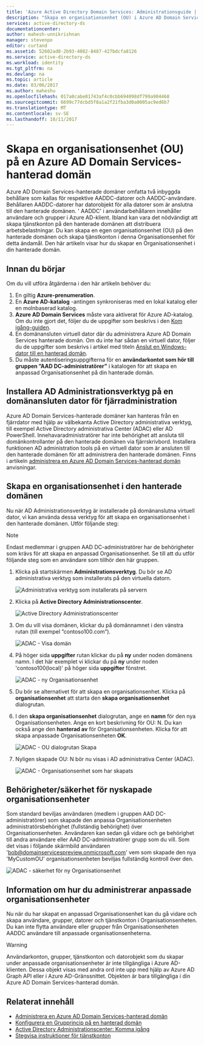 ```yaml
---
title: 'Azure Active Directory Domain Services: Administrationsguide | Microsoft Docs'
description: "Skapa en organisationsenhet (OU) i Azure AD Domain Services hanterade domäner"
services: active-directory-ds
documentationcenter: 
author: mahesh-unnikrishnan
manager: stevenpo
editor: curtand
ms.assetid: 52602ad8-2b93-4082-8487-427bdcfa8126
ms.service: active-directory-ds
ms.workload: identity
ms.tgt_pltfrm: na
ms.devlang: na
ms.topic: article
ms.date: 03/06/2017
ms.author: maheshu
ms.openlocfilehash: 017a8cabe81743af4c0cbb694098df799a904468
ms.sourcegitcommit: 6699c77dcbd5f8a1a2f21fba3d0a0005ac9ed6b7
ms.translationtype: MT
ms.contentlocale: sv-SE
ms.lasthandoff: 10/11/2017
---
```

# <a name="create-an-organizational-unit-ou-on-an-azure-ad-domain-services-managed-domain"></a>Skapa en organisationsenhet (OU) på en Azure AD Domain Services-hanterad domän
Azure AD Domain Services-hanterade domäner omfatta två inbyggda behållare som kallas för respektive AADDC-datorer och AADDC-användare. Behållaren AADDC-datorer har datorobjekt för alla datorer som är anslutna till den hanterade domänen. ' AADDC' i användarbehållaren innehåller användare och grupper i Azure AD-klient. Ibland kan vara det nödvändigt att skapa tjänstkonton på den hanterade domänen att distribuera arbetsbelastningar. Du kan skapa en egen organisationsenhet (OU) på den hanterade domänen och skapa tjänstkonton i denna Organisationsenhet för detta ändamål. Den här artikeln visar hur du skapar en Organisationsenhet i din hanterade domän.

## <a name="before-you-begin"></a>Innan du börjar
Om du vill utföra åtgärderna i den här artikeln behöver du:

1. En giltig **Azure-prenumeration**.
2. En **Azure AD-katalog** -antingen synkroniseras med en lokal katalog eller en molnbaserad katalog.
3. **Azure AD Domain Services** måste vara aktiverat för Azure AD-katalog. Om du inte gjort det, följer du de uppgifter som beskrivs i den [Kom igång-guiden](active-directory-ds-getting-started.md).
4. En domänansluten virtuell dator där du administrera Azure AD Domain Services hanterade domän. Om du inte har sådan en virtuell dator, följer du de uppgifter som beskrivs i artikel med titeln [Anslut en Windows-dator till en hanterad domän](active-directory-ds-admin-guide-join-windows-vm.md).
5. Du måste autentiseringsuppgifterna för en **användarkontot som hör till gruppen ”AAD DC-administratörer”** i katalogen för att skapa en anpassad Organisationsenhet på din hanterade domän.

## <a name="install-ad-administration-tools-on-a-domain-joined-virtual-machine-for-remote-administration"></a>Installera AD Administrationsverktyg på en domänansluten dator för fjärradministration
Azure AD Domain Services-hanterade domäner kan hanteras från en fjärrdator med hjälp av välbekanta Active Directory administrativa verktyg, till exempel Active Directory administrativa Center (ADAC) eller AD PowerShell. Innehavaradministratörer har inte behörighet att ansluta till domänkontrollanter på den hanterade domänen via fjärrskrivbord. Installera funktionen AD administration tools på en virtuell dator som är ansluten till den hanterade domänen för att administrera den hanterade domänen. Finns i artikeln [administrera en Azure AD Domain Services-hanterad domän](active-directory-ds-admin-guide-administer-domain.md) anvisningar.

## <a name="create-an-organizational-unit-on-the-managed-domain"></a>Skapa en organisationsenhet i den hanterade domänen
Nu när AD Administrationsverktyg är installerade på domänanslutna virtuell dator, vi kan använda dessa verktyg för att skapa en organisationsenhet i den hanterade domänen. Utför följande steg:

> [!NOTE]
> Endast medlemmar i gruppen AAD DC-administratörer har de behörigheter som krävs för att skapa en anpassad Organisationsenhet. Se till att du utför följande steg som en användare som tillhör den här gruppen.
>
>

1. Klicka på startskärmen **Administrationsverktyg**. Du bör se AD administrativa verktyg som installerats på den virtuella datorn.

    ![Administrativa verktyg som installerats på servern](./media/active-directory-domain-services-admin-guide/install-rsat-admin-tools-installed.png)
2. Klicka på **Active Directory Administrationscenter**.

    ![Active Directory Administrationscenter](./media/active-directory-domain-services-admin-guide/adac-overview.png)
3. Om du vill visa domänen, klickar du på domännamnet i den vänstra rutan (till exempel ”contoso100.com”).

    ![ADAC - Visa domän](./media/active-directory-domain-services-admin-guide/create-ou-adac-overview.png)
4. På höger sida **uppgifter** rutan klickar du på **ny** under noden domänens namn. I det här exemplet vi klickar du på **ny** under noden 'contoso100(local)' på höger sida **uppgifter** fönstret.

    ![ADAC - ny Organisationsenhet](./media/active-directory-domain-services-admin-guide/create-ou-adac-new-ou.png)
5. Du bör se alternativet för att skapa en organisationsenhet. Klicka på **organisationsenhet** att starta den **skapa organisationsenhet** dialogrutan.
6. I den **skapa organisationsenhet** dialogrutan, ange en **namn** för den nya Organisationsenheten. Ange en kort beskrivning för OU: N. Du kan också ange den **hanterad av** för Organisationsenheten. Klicka för att skapa anpassade Organisationsenheten **OK**.

    ![ADAC - OU dialogrutan Skapa](./media/active-directory-domain-services-admin-guide/create-ou-dialog.png)
7. Nyligen skapade OU: N bör nu visas i AD administrativa Center (ADAC).

    ![ADAC - Organisationsenhet som har skapats](./media/active-directory-domain-services-admin-guide/create-ou-done.png)

## <a name="permissionssecurity-for-newly-created-ous"></a>Behörigheter/säkerhet för nyskapade organisationsenheter
Som standard beviljas användaren (medlem i gruppen AAD DC-administratörer) som skapade den anpassa Organisationsenheten administratörsbehörighet (fullständig behörighet) över Organisationsenheten. Användaren kan sedan gå vidare och ge behörighet till andra användare eller AAD DC-administratörer grupp som du vill. Som det visas i följande skärmbild användaren 'bob@domainservicespreview.onmicrosoft.com' vem som skapade den nya 'MyCustomOU' organisationsenheten beviljas fullständig kontroll över den.

 ![ADAC - säkerhet för ny Organisationsenhet](./media/active-directory-domain-services-admin-guide/create-ou-permissions.png)

## <a name="notes-on-administering-custom-ous"></a>Information om hur du administrerar anpassade organisationsenheter
Nu när du har skapat en anpassad Organisationsenhet kan du gå vidare och skapa användare, grupper, datorer och tjänstkonton i Organisationsenheten. Du kan inte flytta användare eller grupper från Organisationsenheten AADDC användare till anpassade organisationsenheterna.

> [!WARNING]
> Användarkonton, grupper, tjänstkonton och datorobjekt som du skapar under anpassade organisationsenheter är inte tillgängliga i Azure AD-klienten. Dessa objekt visas med andra ord inte upp med hjälp av Azure AD Graph API eller i Azure AD-Gränssnittet. Objekten är bara tillgängliga i din Azure AD Domain Services-hanterad domän.
>
>

## <a name="related-content"></a>Relaterat innehåll
* [Administrera en Azure AD Domain Services-hanterad domän](active-directory-ds-admin-guide-administer-domain.md)
* [Konfigurera en Grupprincip på en hanterad domän](active-directory-ds-admin-guide-administer-group-policy.md)
* [Active Directory Administrationscenter: Komma igång](https://technet.microsoft.com/library/dd560651.aspx)
* [Stegvisa instruktioner för tjänstkonton](https://technet.microsoft.com/library/dd548356.aspx)
